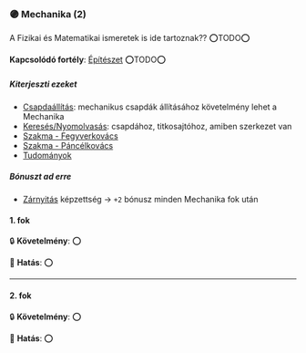 ### 🟣 Mechanika (2)

A Fizikai és Matematikai ismeretek is ide tartoznak?? ⭕TODO⭕

**Kapcsolódó fortély**: [Építészet](epiteszet.md) ⭕TODO⭕

##### Kiterjeszti ezeket

- [Csapdaállítás](../kepzettsegek.alvilagi/csapdaallitas.md): mechanikus csapdák állításához követelmény lehet a Mechanika
- [Keresés/Nyomolvasás](kereses_nyomolvasas.md): csapdához, titkosajtóhoz, amiben szerkezet van
- [Szakma - Fegyverkovács](../kepzettsegek.vilagi/szakma.md)
- [Szakma - Páncélkovács](../kepzettsegek.vilagi/szakma.md)
- [Tudományok](../kepzettsegek.tudomanyos/tudomanyok.md)

##### Bónuszt ad erre

- [Zárnyitás](../kepzettsegek.alvilagi/zarnyitas.md) képzettség → `+2` bónusz minden Mechanika fok után

#### 1. fok

🔒 **Követelmény**: ⭕

🌟 **Hatás**: ⭕

---
#### 2. fok

🔒 **Követelmény**: ⭕

🌟 **Hatás**: ⭕
